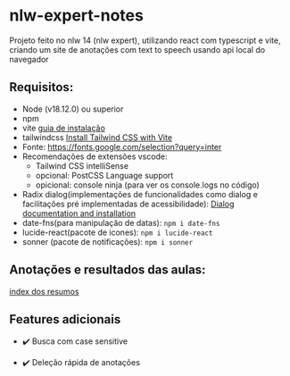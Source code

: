 # nlw-expert-notes

Projeto feito no nlw 14 (nlw expert), utilizando react com typescript e vite, criando um site de anotações com text to speech usando api local do navegador

## Requisitos:

- Node (v18.12.0) ou superior
- npm
- vite [guia de instalação](https://vitejs.dev/guide/installation.html)
- tailwindcss [Install Tailwind CSS with Vite](https://tailwindcss.com/docs/guides/vite)
- Fonte: https://fonts.google.com/selection?query=inter
- Recomendações de extensões vscode:
  - Tailwind CSS intelliSense
  - opcional: PostCSS Language support
  - opicional: console ninja (para ver os console.logs no código)
- Radix dialog(implementações de funcionalidades como dialog e facilitações pré implementadas de acessibilidade): [Dialog documentation and installation](https://www.radix-ui.com/docs/primitives/components/dialog)
- date-fns(para manipulação de datas): `npm i date-fns`
- lucide-react(pacote de icones): `npm i lucide-react`
- sonner (pacote de notificações): `npm i sonner`

## Anotações e resultados das aulas:

[index dos resumos](class_notes/general-class-index)

## Features adicionais

- :heavy_check_mark: Busca com case sensitive

- :heavy_check_mark: Deleção rápida de anotações
